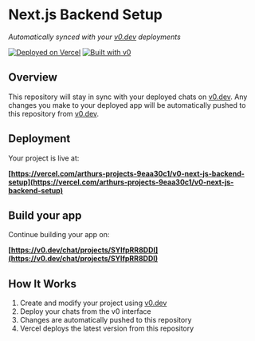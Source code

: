 # Next.js Backend Setup

*Automatically synced with your [v0.dev](https://v0.dev) deployments*

[![Deployed on Vercel](https://img.shields.io/badge/Deployed%20on-Vercel-black?style=for-the-badge&logo=vercel)](https://vercel.com/arthurs-projects-9eaa30c1/v0-next-js-backend-setup)
[![Built with v0](https://img.shields.io/badge/Built%20with-v0.dev-black?style=for-the-badge)](https://v0.dev/chat/projects/SYlfpRR8DDI)

## Overview

This repository will stay in sync with your deployed chats on [v0.dev](https://v0.dev).
Any changes you make to your deployed app will be automatically pushed to this repository from [v0.dev](https://v0.dev).

## Deployment

Your project is live at:

**[https://vercel.com/arthurs-projects-9eaa30c1/v0-next-js-backend-setup](https://vercel.com/arthurs-projects-9eaa30c1/v0-next-js-backend-setup)**

## Build your app

Continue building your app on:

**[https://v0.dev/chat/projects/SYlfpRR8DDI](https://v0.dev/chat/projects/SYlfpRR8DDI)**

## How It Works

1. Create and modify your project using [v0.dev](https://v0.dev)
2. Deploy your chats from the v0 interface
3. Changes are automatically pushed to this repository
4. Vercel deploys the latest version from this repository
